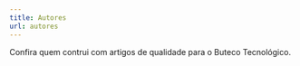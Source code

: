 ```yaml
---
title: Autores
url: autores
---
```


Confira quem contrui com artigos de qualidade para o Buteco Tecnológico.
